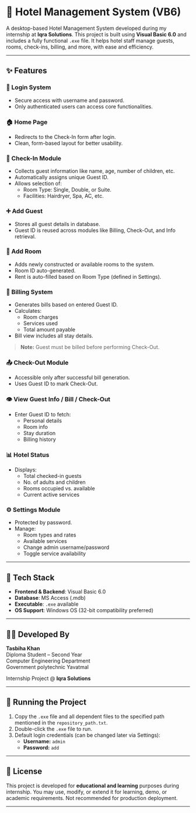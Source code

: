 # 🏨 Hotel Management System (VB6)

A desktop-based Hotel Management System developed during my internship at **Iqra Solutions**. This project is built using **Visual Basic 6.0** and includes a fully functional `.exe` file. It helps hotel staff manage guests, rooms, check-ins, billing, and more, with ease and efficiency.

---

## ✨ Features

### 🔐 Login System
- Secure access with username and password.
- Only authenticated users can access core functionalities.

### 🏠 Home Page
- Redirects to the Check-In form after login.
- Clean, form-based layout for better usability.

### 🧳 Check-In Module
- Collects guest information like name, age, number of children, etc.
- Automatically assigns unique Guest ID.
- Allows selection of:
  - Room Type: Single, Double, or Suite.
  - Facilities: Hairdryer, Spa, AC, etc.

### ➕ Add Guest
- Stores all guest details in database.
- Guest ID is reused across modules like Billing, Check-Out, and Info retrieval.

### 🏨 Add Room
- Adds newly constructed or available rooms to the system.
- Room ID auto-generated.
- Rent is auto-filled based on Room Type (defined in Settings).

### 🧾 Billing System
- Generates bills based on entered Guest ID.
- Calculates:
  - Room charges
  - Services used
  - Total amount payable
- Bill view includes all stay details.

> **Note:** Guest must be billed before performing Check-Out.

### 📤 Check-Out Module
- Accessible only after successful bill generation.
- Uses Guest ID to mark Check-Out.

### 👁️ View Guest Info / Bill / Check-Out
- Enter Guest ID to fetch:
  - Personal details
  - Room info
  - Stay duration
  - Billing history

### 📊 Hotel Status
- Displays:
  - Total checked-in guests
  - No. of adults and children
  - Rooms occupied vs. available
  - Current active services

### ⚙️ Settings Module
- Protected by password.
- Manage:
  - Room types and rates
  - Available services
  - Change admin username/password
  - Toggle service availability

---

## 🧪 Tech Stack

- **Frontend & Backend**: Visual Basic 6.0  
- **Database**: MS Access (.mdb)  
- **Executable**: `.exe` available  
- **OS Support**: Windows OS (32-bit compatibility preferred)

---

## 🧑‍💻 Developed By

**Tasbiha Khan**  
Diploma Student – Second Year  
Computer Engineering Department  
Government polytechnic Yavatmal

Internship Project @ **Iqra Solutions**

---

## 📁 Running the Project

1. Copy the `.exe` file and all dependent files to the specified path mentioned in the `repository_path.txt`.
2. Double-click the `.exe` file to run.
3. Default login credentials (can be changed later via Settings):
   - **Username:** `admin`
   - **Password:** `add`

---

## 📄 License

This project is developed for **educational and learning** purposes during internship. You may use, modify, or extend it for learning, demo, or academic requirements. Not recommended for production deployment.

---

